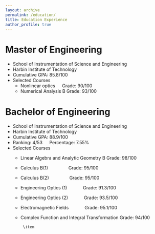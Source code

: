 ```yaml
---
layout: archive
permalink: /education/
title: Education Experience
author_profile: true
---
```


# Master of Engineering
+ School of Instrumentation of Science and Engineering
+ Harbin Institute of Technology
+ Cumulative GPA: 85.8/100
+ Selected Courses
  + Nonlinear optics &emsp; Grade: 90/100
  + Numerical Analysis B  Grade: 93/100

# Bachelor of Engineering
+ School of Instrumentation of Science and Engineering
+ Harbin Institute of Technology
+ Cumulative GPA: 88.9/100
+ Ranking: 4/53 &emsp; Percentage: 7.55%
+ Selected Courses
  + Linear Algebra and Analytic Geometry B Grade: 98/100
  + Calculus B(1) &emsp;&emsp;&emsp;&emsp; Grade: 95/100
  + Calculus B(2) &emsp;&emsp;&emsp;&emsp; Grade: 95/100
  + Engineering Optics (1) &emsp;&emsp;&emsp; Grade: 91.3/100
  + Engineering Optics (2) &emsp;&emsp;&emsp; Grade: 93.5/100
  + Electromagnetic Fields &emsp;&emsp;&emsp; Grade: 95.1/100
  + Complex Function and Integral Transformation Grade: 94/100

         \item 
